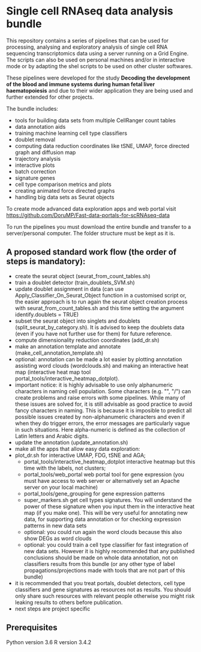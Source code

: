 # Single cell RNAseq data analysis bundle

This repository contains a series of pipelines that can be used for processing, analysing and exploratory analysis of single cell RNA sequencing transcriptomics data using a server running on a Grid Engine. The scripts can also be used on personal machines and/or in interactive mode or by adapting the shel scripts to be used on other cluster softwares. 

These pipelines were developed for the study __Decoding the development of the blood and immune systems during human fetal liver haematopoiesis__ and due to their wider application they are being used and further extended for other projects.

The bundle includes:
* tools for building data sets from multiple CellRanger count tables
* data annotation aids
* training machine learning cell type classifiers
* doublet removal
* computing data reduction coordinates like tSNE, UMAP, force directed graph and diffusion map
* trajectory analysis
* interactive plots
* batch correction
* signature genes
* cell type comparison metrics and plots
* creating animated force directed graphs
* handling big data sets as Seurat objects
 
To create mode advanced data exploration apps and web portal visit https://github.com/DoruMP/Fast-data-portals-for-scRNAseq-data

To run the pipelines you must download the entire bundle and transfer to a server/personal computer. The folder structure must be kept as it is.

## A proposed standard work flow (the order of steps is mandatory):

* create the seurat object (seurat_from_count_tables.sh)
* train a doublet detector (train_doublets_SVM.sh)
* update doublet assignment in data (can use Apply_Classifier_On_Seurat_Object function in a customised script or, the easier approach is to run again the seurat object creation process with seurat_from_count_tables.sh and this time setting the argument identify.doublets = TRUE)
* subset the seurat object into singlets and doublets (split_seurat_by_category.sh). It is advised to keep the doublets data (even if you have not further use for them) for future reference.
* compute dimensionality reduction coordinates (add_dr.sh)
* make an annotation template and annotate (make_cell_annotation_template.sh)
* optional: annotation can be made a lot easier by plotting annotation assisting word clouds (wordclouds.sh) and making an interactive heat map (interactive heat map tool portal_tools/interactive_heatmap_dotplot).
* important notice: it is highly advisable to use only alphanumeric characters in naming cell population. Some characters (e.g. "\", "/") can create problems and raise errors with some pipelines. While many of these issues are solved for, it is still advisable as good practice to avoid fancy characters in naming. This is because it is imposible to predict all possible issues created by non-alphanumeric characters and even if when they do trigger errors, the error messages are particularly vague in such situations. Here alpha-numeric is defined as the collection of Latin letters and Arabic digits.
* update the annotation (update_annotation.sh)
* make all the apps that allow easy data exploration:
* plot_dr.sh for interactive UMAP, FDG, tSNE and AGA; 
   * portal_tools/interactive_heatmap_dotplot interactive heatmap but this time with the labels, not clusters; 
   * portal_tools/web_portal web portal tool for gene expression (you must have access to web server or alternatively set an Apache server on your local machine)
   * portal_tools/gene_grouping for gene expression patterns
   * super_markers.sh get cell types signatures. You will understand the power of these signature when you input them in the interactive heat map (if you make one). This will be very useful for annotating new data, for supporting data annotation or for checking expression patterns in new data sets
   * optional: you could run again the word clouds because this also show DEGs as word clouds
   * optional: you could train a cell type classifier for fast integration of new data sets. However it is highly recommended that any published conclusions should be made on whole data annotation, not on classifiers results from this bundle (or any other type of label propagations/projections made with tools that are not part of this bundle)
* it is recommended that you treat portals, doublet detectors, cell type classifiers and gene signatures as resources not as results. You should only share such resources with relevant people otherwise you might risk leaking results to others before publication.
* next steps are project specific

## Prerequisites

Python version 3.6
R version 3.4.2

